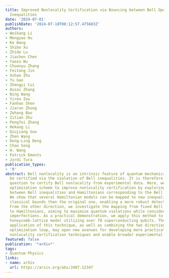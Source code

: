 ```yaml
---
title: Improved Nonlocality Certification via Bouncing between Bell Operators and
  Inequalities
date: '2024-07-01'
publishDate: '2024-07-18T08:12:57.475683Z'
authors:
- Weikang Li
- Mengyao Hu
- Ke Wang
- Shibo Xu
- Zhide Lu
- Jiachen Chen
- Yaozu Wu
- Chuanyu Zhang
- Feitong Jin
- Xuhao Zhu
- Yu Gao
- Zhengyi Cui
- Aosai Zhang
- Ning Wang
- Yiren Zou
- Fanhao Shen
- Jiarun Zhong
- Zehang Bao
- Zitian Zhu
- Pengfei Zhang
- Hekang Li
- Qiujiang Guo
- Zhen Wang
- Dong-Ling Deng
- Chao Song
- H. Wang
- Patrick Emonts
- Jordi Tura
publication_types:
- '0'
abstract: Bell nonlocality is an intrinsic feature of quantum mechanics, which can
  be certified via the violation of Bell inequalities. It is therefore a fundamental
  question to certify Bell nonlocality from experimental data. Here, we present an
  optimization scheme to improve nonlocality certification by exploring flexible mappings
  between Bell inequalities and Hamiltonians corresponding to the Bell operators.
  We show that several Hamiltonian models can be mapped to new inequalities with improved
  classical bounds than the original one, enabling a more robust detection of nonlocality.
  From the other direction, we investigate the mapping from fixed Bell inequalities
  to Hamiltonians, aiming to maximize quantum violations while considering experimental
  imperfections. As a practical demonstration, we apply this method to an XXZ-like
  honeycomb-lattice model utilizing over 70 superconducting qubits. The successful
  application of this technique, as well as combining the two directions to form an
  optimization loop, may open new avenues for developing more practical and noise-resilient
  nonlocality certification techniques and enable broader experimental explorations.
featured: false
publication: '*arXiv*'
tags:
- Quantum Physics
links:
- name: arXiv
  url: https://arxiv.org/abs/2407.12347
---
```


